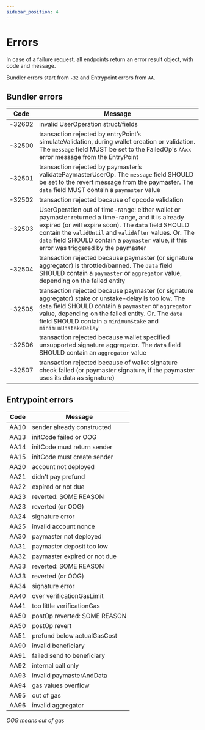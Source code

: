 ```yaml
---
sidebar_position: 4
---
```

# Errors
In case of a failure request, all endpoints return an error result object, with code and message.

Bundler errors start from `-32` and Entrypoint errors from `AA`.

## Bundler errors
| Code | Message                                                                                                                                                                                                                                                                                                             |
|------|---------------------------------------------------------------------------------------------------------------------------------------------------------------------------------------------------------------------------------------------------------------------------------------------------------------------|
| -32602 | invalid UserOperation struct/fields                                                                                                                                                                                                                                                                                 |
| -32500 | transaction rejected by entryPoint’s simulateValidation, during wallet creation or validation. The `message` field MUST be set to the FailedOp's `AAxx` error message from the EntryPoint                                                                                                                           |
| -32501 | transaction rejected by paymaster’s validatePaymasterUserOp. The `message` field SHOULD be set to the revert message from the paymaster. The `data` field MUST contain a `paymaster` value                                                                                                                          |
| -32502 | transaction rejected because of opcode validation                                                                                                                                                                                                                                                                   |
| -32503 | UserOperation out of time-range: either wallet or paymaster returned a time-range, and it is already expired (or will expire soon). The `data` field SHOULD contain the `validUntil` and `validAfter` values. Or. The `data` field SHOULD contain a `paymaster` value, if this error was triggered by the paymaster |
| -32504 | transaction rejected because paymaster (or signature aggregator) is throttled/banned. The `data` field SHOULD contain a `paymaster` or `aggregator` value, depending on the failed entity |
| -32505 | transaction rejected because paymaster (or signature aggregator) stake or unstake-delay is too low. The `data` field SHOULD contain a `paymaster` or `aggregator` value, depending on the failed entity. Or. The `data` field SHOULD contain a `minimumStake` and `minimumUnstakeDelay` |
| -32506 | transaction rejected because wallet specified unsupported signature aggregator. The `data` field SHOULD contain an `aggregator` value |
| -32507 | transaction rejected because of wallet signature check failed (or paymaster signature, if the paymaster uses its data as signature) |

## Entrypoint errors
| Code | Message |
|------|---------|
| AA10 | sender already constructed |
| AA13 | initCode failed or OOG |
| AA14 | initCode must return sender |
| AA15 | initCode must create sender |
| AA20 | account not deployed |
| AA21 | didn't pay prefund |
| AA22 | expired or not due |
| AA23 | reverted: SOME REASON |
| AA23 | reverted (or OOG) |
| AA24 | signature error |
| AA25 | invalid account nonce |
| AA30 | paymaster not deployed |
| AA31 | paymaster deposit too low |
| AA32 | paymaster expired or not due |
| AA33 | reverted: SOME REASON |
| AA33 | reverted (or OOG) |
| AA34 | signature error |
| AA40 | over verificationGasLimit |
| AA41 | too little verificationGas |
| AA50 | postOp reverted: SOME REASON |
| AA50 | postOp revert |
| AA51 | prefund below actualGasCost |
| AA90 | invalid beneficiary |
| AA91 | failed send to beneficiary |
| AA92 | internal call only |
| AA93 | invalid paymasterAndData |
| AA94 | gas values overflow |
| AA95 | out of gas |
| AA96 | invalid aggregator |

*OOG means out of gas*
